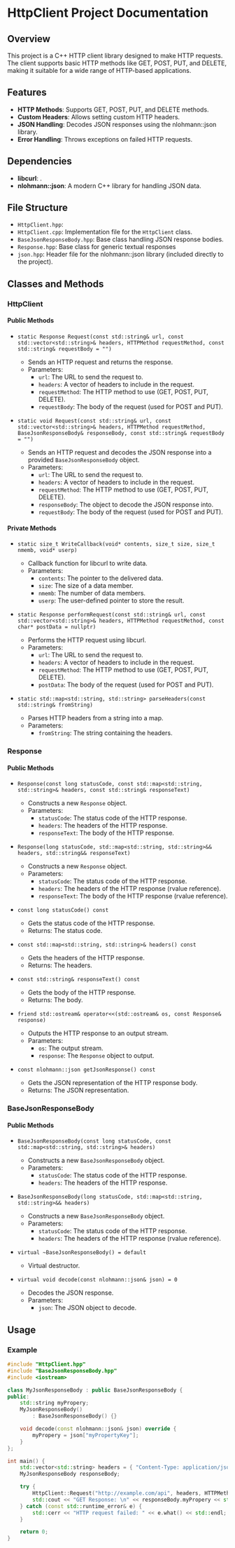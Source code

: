 # HttpClient Project Documentation

## Overview

This project is a C++ HTTP client library designed to make HTTP requests. The client supports basic HTTP methods like GET, POST, PUT, and DELETE, making it suitable for a wide range of HTTP-based applications.

## Features

- **HTTP Methods**: Supports GET, POST, PUT, and DELETE methods.
- **Custom Headers**: Allows setting custom HTTP headers.
- **JSON Handling**: Decodes JSON responses using the nlohmann::json library.
- **Error Handling**: Throws exceptions on failed HTTP requests.

## Dependencies

- **libcurl**: .
- **nlohmann::json**: A modern C++ library for handling JSON data.

## File Structure

- `HttpClient.hpp`: 
- `HttpClient.cpp`: Implementation file for the `HttpClient` class.
- `BaseJsonResponseBody.hpp`: Base class handling JSON response bodies.
- `Response.hpp`: Base class for generic textual responses
- `json.hpp`: Header file for the nlohmann::json library (included directly to the project).

## Classes and Methods

### HttpClient

#### Public Methods

- `static Response Request(const std::string& url, const std::vector<std::string>& headers, HTTPMethod requestMethod, const std::string& requestBody = "")`
  - Sends an HTTP request and returns the response.
  - Parameters:
    - `url`: The URL to send the request to.
    - `headers`: A vector of headers to include in the request.
    - `requestMethod`: The HTTP method to use (GET, POST, PUT, DELETE).
    - `requestBody`: The body of the request (used for POST and PUT).

- `static void Request(const std::string& url, const std::vector<std::string>& headers, HTTPMethod requestMethod, BaseJsonResponseBody& responseBody, const std::string& requestBody = "")`
  - Sends an HTTP request and decodes the JSON response into a provided `BaseJsonResponseBody` object.
  - Parameters:
    - `url`: The URL to send the request to.
    - `headers`: A vector of headers to include in the request.
    - `requestMethod`: The HTTP method to use (GET, POST, PUT, DELETE).
    - `responseBody`: The object to decode the JSON response into.
    - `requestBody`: The body of the request (used for POST and PUT).

#### Private Methods

- `static size_t WriteCallback(void* contents, size_t size, size_t nmemb, void* userp)`
  - Callback function for libcurl to write data.
  - Parameters:
    - `contents`: The pointer to the delivered data.
    - `size`: The size of a data member.
    - `nmemb`: The number of data members.
    - `userp`: The user-defined pointer to store the result.

- `static Response performRequest(const std::string& url, const std::vector<std::string>& headers, HTTPMethod requestMethod, const char* postData = nullptr)`
  - Performs the HTTP request using libcurl.
  - Parameters:
    - `url`: The URL to send the request to.
    - `headers`: A vector of headers to include in the request.
    - `requestMethod`: The HTTP method to use (GET, POST, PUT, DELETE).
    - `postData`: The body of the request (used for POST and PUT).

- `static std::map<std::string, std::string> parseHeaders(const std::string& fromString)`
  - Parses HTTP headers from a string into a map.
  - Parameters:
    - `fromString`: The string containing the headers.

### Response

#### Public Methods

- `Response(const long statusCode, const std::map<std::string, std::string>& headers, const std::string& responseText)`
  - Constructs a new `Response` object.
  - Parameters:
    - `statusCode`: The status code of the HTTP response.
    - `headers`: The headers of the HTTP response.
    - `responseText`: The body of the HTTP response.

- `Response(long statusCode, std::map<std::string, std::string>&& headers, std::string&& responseText)`
  - Constructs a new `Response` object.
  - Parameters:
    - `statusCode`: The status code of the HTTP response.
    - `headers`: The headers of the HTTP response (rvalue reference).
    - `responseText`: The body of the HTTP response (rvalue reference).

- `const long statusCode() const`
  - Gets the status code of the HTTP response.
  - Returns: The status code.

- `const std::map<std::string, std::string>& headers() const`
  - Gets the headers of the HTTP response.
  - Returns: The headers.

- `const std::string& responseText() const`
  - Gets the body of the HTTP response.
  - Returns: The body.

- `friend std::ostream& operator<<(std::ostream& os, const Response& response)`
  - Outputs the HTTP response to an output stream.
  - Parameters:
    - `os`: The output stream.
    - `response`: The `Response` object to output.

- `const nlohmann::json getJsonResponse() const`
  - Gets the JSON representation of the HTTP response body.
  - Returns: The JSON representation.

### BaseJsonResponseBody

#### Public Methods

- `BaseJsonResponseBody(const long statusCode, const std::map<std::string, std::string>& headers)`
  - Constructs a new `BaseJsonResponseBody` object.
  - Parameters:
    - `statusCode`: The status code of the HTTP response.
    - `headers`: The headers of the HTTP response.

- `BaseJsonResponseBody(long statusCode, std::map<std::string, std::string>&& headers)`
  - Constructs a new `BaseJsonResponseBody` object.
  - Parameters:
    - `statusCode`: The status code of the HTTP response.
    - `headers`: The headers of the HTTP response (rvalue reference).

- `virtual ~BaseJsonResponseBody() = default`
  - Virtual destructor.

- `virtual void decode(const nlohmann::json& json) = 0`
  - Decodes the JSON response.
  - Parameters:
    - `json`: The JSON object to decode.

## Usage

### Example

```cpp
#include "HttpClient.hpp"
#include "BaseJsonResponseBody.hpp"
#include <iostream>

class MyJsonResponseBody : public BaseJsonResponseBody {
public:
    std::string myPropery;
    MyJsonResponseBody()
        : BaseJsonResponseBody() {}

    void decode(const nlohmann::json& json) override {
        myPropery = json["myPropertyKey"];
    }
};

int main() {
    std::vector<std::string> headers = { "Content-Type: application/json" };
    MyJsonResponseBody responseBody;

    try {
        HttpClient::Request("http://example.com/api", headers, HTTPMethod::GET, responseBody);
        std::cout << "GET Response: \n" << responseBody.myPropery << std::endl;
    } catch (const std::runtime_error& e) {
        std::cerr << "HTTP request failed: " << e.what() << std::endl;
    }

    return 0;
}
